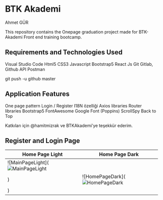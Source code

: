 # BTK Akademi

Ahmet GÜR </br>

This repository contains the Onepage graduation project made for BTK-Akademi Front end training bootcamp. </br>

## Requirements and Technologies Used

Visual Studio Code 
Html5 
CSS3 
Javascript 
Bootstrap5 
React Js 
Git 
Gitlab, Github 
API
Postman

git push -u github master

## Application Features

One page pattern
Login / Register 
I18N özelliği 
Axios libraries
Router libraries 
Bootstrap5 
FontAwesome 
Google Font (Poppins) 
ScrollSpy 
Back to Top



Katkıları için @hamitmizrak ve BTKAkademi’ye teşekkür ederim.

## Register and Login Page

| Home Page Light | Home Page Dark |
| ---------------------------- | ---------------------------- |
|![MainPageLight](![MainPageLight](https://github.com/ahmetgurr/BTK-Academy-GraduationProject/assets/92628011/70cc738d-bbb0-4e8d-9ecf-dd53a1ca22bc)
)|![HomePageDark](![HomePageDark](https://github.com/ahmetgurr/BTK-Academy-GraduationProject/assets/92628011/6996fe55-5735-4dfb-81c7-b79bee6995c7)
)|

</br>
